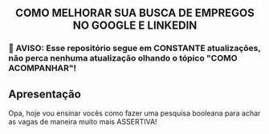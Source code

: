 <h2 align="center">
  COMO MELHORAR SUA BUSCA DE EMPREGOS NO GOOGLE E LINKEDIN
</h2>

<h3>
  🚨 AVISO: Esse repositório segue em CONSTANTE atualizações, não perca nenhuma atualização olhando o tópico "COMO ACOMPANHAR"!
</h3>

## Apresentação
Opa, hoje vou ensinar vocês como fazer uma pesquisa booleana para achar as vagas de maneira muito mais ASSERTIVA!
